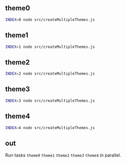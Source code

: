## theme0

```bash
INDEX=0 node src/createMultipleThemes.js
```

## theme1

```bash
INDEX=1 node src/createMultipleThemes.js
```

## theme2

```bash
INDEX=2 node src/createMultipleThemes.js
```

## theme3

```bash
INDEX=3 node src/createMultipleThemes.js
```

## theme4

```bash
INDEX=4 node src/createMultipleThemes.js
```

## out

Run tasks `theme0` `theme1` `theme2` `theme3` `theme4` in parallel.